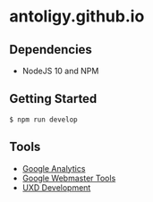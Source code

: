 antoligy.github.io
==================

## Dependencies

 - NodeJS 10 and NPM

## Getting Started

`$ npm run develop`

## Tools
- [Google Analytics](https://analytics.google.com/analytics/web/)
- [Google Webmaster Tools](https://search.google.com/search-console?resource_id=https%3A%2F%2Falexwilson.tech%2F)
- [UXD Development](https://drive.google.com/drive/folders/1_fx0w54GmKgnLiCdZjnVo3mWRP0-CGwN)
